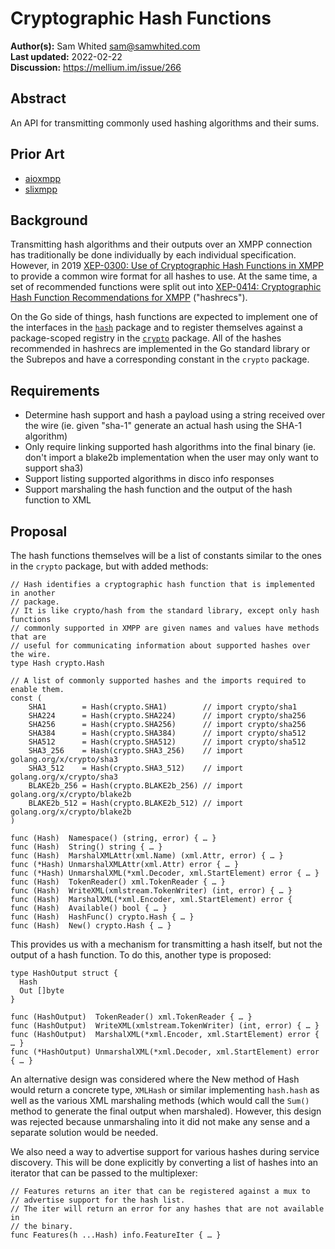 # Cryptographic Hash Functions

**Author(s):** Sam Whited <sam@samwhited.com>  
**Last updated:** 2022-02-22  
**Discussion:** https://mellium.im/issue/266

## Abstract

An API for transmitting commonly used hashing algorithms and their sums.


## Prior Art

- [aioxmpp](https://docs.zombofant.net/aioxmpp/devel/api/public/hashes.html)
- [slixmpp](https://slixmpp.readthedocs.io/en/latest/api/plugins/xep_0300.html)


## Background

Transmitting hash algorithms and their outputs over an XMPP connection has
traditionally be done individually by each individual specification.
However, in 2019 [XEP-0300: Use of Cryptographic Hash Functions in
XMPP][XEP-0300] to provide a common wire format for all hashes to use.
At the same time, a set of recommended functions were split out into [XEP-0414:
Cryptographic Hash Function Recommendations for XMPP][XEP-0414] ("hashrecs").

On the Go side of things, hash functions are expected to implement one of the
interfaces in the [`hash`] package and to register themselves against a
package-scoped registry in the [`crypto`] package.
All of the hashes recommended in hashrecs are implemented in the Go standard
library or the Subrepos and have a corresponding constant in the `crypto`
package.


## Requirements

- Determine hash support and hash a payload using a string received over the
  wire (ie. given "sha-1" generate an actual hash using the SHA-1 algorithm)
- Only require linking supported hash algorithms into the final binary (ie.
  don't import a blake2b implementation when the user may only want to support
  sha3)
- Support listing supported algorithms in disco info responses
- Support marshaling the hash function and the output of the hash function to
  XML


## Proposal

The hash functions themselves will be a list of constants similar to the ones in
the `crypto` package, but with added methods:

    // Hash identifies a cryptographic hash function that is implemented in another
    // package.
    // It is like crypto/hash from the standard library, except only hash functions
    // commonly supported in XMPP are given names and values have methods that are
    // useful for communicating information about supported hashes over the wire.
    type Hash crypto.Hash

    // A list of commonly supported hashes and the imports required to enable them.
    const (
    	SHA1        = Hash(crypto.SHA1)        // import crypto/sha1
    	SHA224      = Hash(crypto.SHA224)      // import crypto/sha256
    	SHA256      = Hash(crypto.SHA256)      // import crypto/sha256
    	SHA384      = Hash(crypto.SHA384)      // import crypto/sha512
    	SHA512      = Hash(crypto.SHA512)      // import crypto/sha512
    	SHA3_256    = Hash(crypto.SHA3_256)    // import golang.org/x/crypto/sha3
    	SHA3_512    = Hash(crypto.SHA3_512)    // import golang.org/x/crypto/sha3
    	BLAKE2b_256 = Hash(crypto.BLAKE2b_256) // import golang.org/x/crypto/blake2b
    	BLAKE2b_512 = Hash(crypto.BLAKE2b_512) // import golang.org/x/crypto/blake2b
    )

    func (Hash)  Namespace() (string, error) { … }
    func (Hash)  String() string { … }
    func (Hash)  MarshalXMLAttr(xml.Name) (xml.Attr, error) { … }
    func (*Hash) UnmarshalXMLAttr(xml.Attr) error { … }
    func (*Hash) UnmarshalXML(*xml.Decoder, xml.StartElement) error { … }
    func (Hash)  TokenReader() xml.TokenReader { … }
    func (Hash)  WriteXML(xmlstream.TokenWriter) (int, error) { … }
    func (Hash)  MarshalXML(*xml.Encoder, xml.StartElement) error {
    func (Hash)  Available() bool { … }
    func (Hash)  HashFunc() crypto.Hash { … }
    func (Hash)  New() crypto.Hash { … }

This provides us with a mechanism for transmitting a hash itself, but not the
output of a hash function.
To do this, another type is proposed:

    type HashOutput struct {
      Hash
      Out []byte
    }

    func (HashOutput)  TokenReader() xml.TokenReader { … }
    func (HashOutput)  WriteXML(xmlstream.TokenWriter) (int, error) { … }
    func (HashOutput)  MarshalXML(*xml.Encoder, xml.StartElement) error { … }
    func (*HashOutput) UnmarshalXML(*xml.Decoder, xml.StartElement) error { … }

An alternative design was considered where the New method of Hash would return a
concrete type, `XMLHash` or similar implementing `hash.hash` as well as the
various XML marshaling methods (which would call the `Sum()` method to generate
the final output when marshaled).
However, this design was rejected because unmarshaling into it did not make any
sense and a separate solution would be needed.

We also need a way to advertise support for various hashes during service
discovery.
This will be done explicitly by converting a list of hashes into an iterator
that can be passed to the multiplexer:

    // Features returns an iter that can be registered against a mux to
    // advertise support for the hash list.
    // The iter will return an error for any hashes that are not available in
    // the binary.
    func Features(h ...Hash) info.FeatureIter { … }


[XEP-0300]: https://xmpp.org/extensions/xep-0300.html
[XEP-0414]: https://xmpp.org/extensions/xep-0414.html
[`hash`]: https://pkg.go.dev/hash
[`crypto`]: https://pkg.go.dev/crypto
[`hash.Hash`]: https://pkg.go.dev/hash#Hash
[`xtime`]: https://pkg.go.dev/github.com/kamrankamilli/xmpp/xtime
